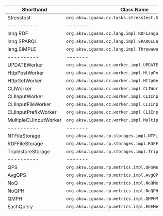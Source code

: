 | Shorthand              | Class Name                                                |
|------------------------|-----------------------------------------------------------|
| Stresstest             | `org.aksw.iguana.cc.tasks.stresstest.Stresstest`          |
| ----------             | -------                                                   |
| lang.RDF               | `org.aksw.iguana.cc.lang.impl.RDFLanguageProcessor`       | 
| lang.SPARQL            | `org.aksw.iguana.cc.lang.impl.SPARQLLanguageProcessor`    | 
| lang.SIMPLE            | `org.aksw.iguana.cc.lang.impl.ThrowawayLanguageProcessor` |
| ----------             | -------                                                   |
| UPDATEWorker           | `org.aksw.iguana.cc.worker.impl.UPDATEWorker`             |
| HttpPostWorker         | `org.aksw.iguana.cc.worker.impl.HttpPostWorker`           |
| HttpGetWorker          | `org.aksw.iguana.cc.worker.impl.HttpGetWorker`            |
| CLIWorker              | `org.aksw.iguana.cc.worker.impl.CLIWorker`                |
| CLIInputWorker         | `org.aksw.iguana.cc.worker.impl.CLIInputWorker`           |
| CLIInputFileWorker     | `org.aksw.iguana.cc.worker.impl.CLIInputFileWorker`       |
| CLIInputPrefixWorker   | `org.aksw.iguana.cc.worker.impl.CLIInputPrefixWorker`     |
| MultipleCLIInputWorker | `org.aksw.iguana.cc.worker.impl.MultipleCLIInputWorker`   |
| ----------             | -------                                                   |
| NTFileStorage          | `org.aksw.iguana.rp.storages.impl.NTFileStorage`          |
| RDFFileStorage         | `org.aksw.iguana.rp.storages.impl.RDFFileStorage`         |
| TriplestoreStorage     | `org.aksw.iguana.rp.storages.impl.TriplestoreStorage`     |
| ----------             | -------                                                   |
| QPS                    | `org.aksw.iguana.rp.metrics.impl.QPSMetric`               |
| AvgQPS                 | `org.aksw.iguana.rp.metrics.impl.AvgQPSMetric`            |
| NoQ                    | `org.aksw.iguana.rp.metrics.impl.NoQMetric`               |
| NoQPH                  | `org.aksw.iguana.rp.metrics.impl.NoQPHMetric`             |
| QMPH                   | `org.aksw.iguana.rp.metrics.impl.QMPHMetric`              |
| EachQuery              | `org.aksw.iguana.rp.metrics.impl.EQEMetric`               |
